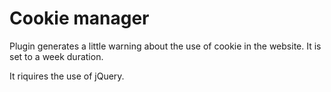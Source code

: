 # Cookie manager
Plugin generates a little warning about the use of cookie in the website.
It is set to a week duration. 

It riquires the use of jQuery.